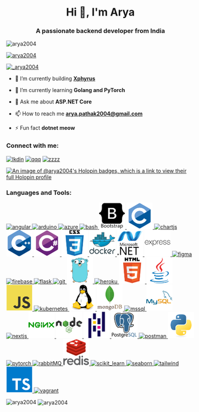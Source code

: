 <h1 align="center">Hi 👋, I'm Arya</h1>
<h3 align="center">A passionate backend developer from India</h3>

<p align="left"> <img src="https://komarev.com/ghpvc/?username=arya2004&label=Profile%20views&color=0e75b6&style=flat" alt="arya2004" /> </p>

<p align="left"> <a href="https://github.com/ryo-ma/github-profile-trophy"><img src="https://github-profile-trophy.vercel.app/?username=arya2004" alt="arya2004" /></a> </p>

<p align="left"> <a href="https://twitter.com/_arya2004" target="blank"><img src="https://img.shields.io/twitter/follow/_arya2004?logo=twitter&style=for-the-badge" alt="_arya2004" /></a> </p>

- 🔭 I’m currently building [**Xphyrus**](https://github.com/Xphurus)

- 🌱 I’m currently learning **Golang and PyTorch**

- 💬 Ask me about **ASP.NET Core**

- 📫 How to reach me **arya.pathak2004@gmail.com**

- ⚡ Fun fact **dotnet meow**

<h3 align="left">Connect with me:</h3>
<p align="left">
<a href="https://www.linkedin.com/in/arya-pathak-a53a58256/" target="blank"><img align="center" src="https://raw.githubusercontent.com/rahuldkjain/github-profile-readme-generator/master/src/images/icons/Social/linked-in-alt.svg" alt="lkdin" height="30" width="40" /></a>
<a href="https://leetcode.com/ZieglerNattaCatalyst/" target="blank"><img align="center" src="https://raw.githubusercontent.com/rahuldkjain/github-profile-readme-generator/master/src/images/icons/Social/leet-code.svg" alt="qqq" height="30" width="40" /></a>
<a href="https://discord.gg/zzzz" target="blank"><img align="center" src="https://raw.githubusercontent.com/rahuldkjain/github-profile-readme-generator/master/src/images/icons/Social/discord.svg" alt="zzzz" height="30" width="40" /></a>
</p>

[![An image of @arya2004's Holopin badges, which is a link to view their full Holopin profile](https://holopin.me/arya2004)](https://holopin.io/@arya2004)

<h3 align="left">Languages and Tools:</h3>
  <p align="left"> <a href="https://angular.io" target="_blank" rel="noreferrer"> <img
                src="https://angular.io/assets/images/logos/angular/angular.svg" alt="angular" width="70" height="70" />
            </a> <a href="https://www.arduino.cc/" target="_blank" rel="noreferrer"> <img
                src="https://cdn.worldvectorlogo.com/logos/arduino-1.svg" alt="arduino" width="70" height="70" /> </a>
            <a href="https://azure.microsoft.com/en-in/" target="_blank" rel="noreferrer"> <img
                src="https://www.vectorlogo.zone/logos/microsoft_azure/microsoft_azure-icon.svg" alt="azure" width="70"
                height="70" /> </a> <a href="https://www.gnu.org/software/bash/" target="_blank" rel="noreferrer"> <img
                src="https://www.vectorlogo.zone/logos/gnu_bash/gnu_bash-icon.svg" alt="bash" width="70" height="70" />
            </a> <a href="https://getbootstrap.com" target="_blank" rel="noreferrer"> <img
                src="https://raw.githubusercontent.com/devicons/devicon/master/icons/bootstrap/bootstrap-plain-wordmark.svg"
                alt="bootstrap" width="70" height="70" /> </a> <a href="https://www.cprogramming.com/" target="_blank"
              rel="noreferrer"> <img
                src="https://raw.githubusercontent.com/devicons/devicon/master/icons/c/c-original.svg" alt="c"
                width="70" height="70" /> </a> <a href="https://www.chartjs.org" target="_blank" rel="noreferrer"> <img
                src="https://www.chartjs.org/media/logo-title.svg" alt="chartjs" width="70" height="70" /> </a> <a
              href="https://www.w3schools.com/cpp/" target="_blank" rel="noreferrer"> <img
                src="https://raw.githubusercontent.com/devicons/devicon/master/icons/cplusplus/cplusplus-original.svg"
                alt="cplusplus" width="70" height="70" /> </a> <a href="https://www.w3schools.com/cs/" target="_blank"
              rel="noreferrer"> <img
                src="https://raw.githubusercontent.com/devicons/devicon/master/icons/csharp/csharp-original.svg"
                alt="csharp" width="70" height="70" /> </a> <a href="https://www.w3schools.com/css/" target="_blank"
              rel="noreferrer"> <img
                src="https://raw.githubusercontent.com/devicons/devicon/master/icons/css3/css3-original-wordmark.svg"
                alt="css3" width="70" height="70" /> </a> <a href="https://www.docker.com/" target="_blank"
              rel="noreferrer"> <img
                src="https://raw.githubusercontent.com/devicons/devicon/master/icons/docker/docker-original-wordmark.svg"
                alt="docker" width="70" height="70" /> </a> <a href="https://dotnet.microsoft.com/" target="_blank"
              rel="noreferrer"> <img
                src="https://raw.githubusercontent.com/devicons/devicon/master/icons/dot-net/dot-net-original-wordmark.svg"
                alt="dotnet" width="70" height="70" /> </a> <a href="https://expressjs.com" target="_blank"
              rel="noreferrer"> <img
                src="https://raw.githubusercontent.com/devicons/devicon/master/icons/express/express-original-wordmark.svg"
                alt="express" width="70" height="70" /> </a> <a href="https://www.figma.com/" target="_blank"
              rel="noreferrer"> <img src="https://www.vectorlogo.zone/logos/figma/figma-icon.svg" alt="figma" width="70"
                height="70" /> </a> <a href="https://firebase.google.com/" target="_blank" rel="noreferrer"> <img
                src="https://www.vectorlogo.zone/logos/firebase/firebase-icon.svg" alt="firebase" width="70"
                height="70" /> </a> <a href="https://flask.palletsprojects.com/" target="_blank" rel="noreferrer"> <img
                src="https://www.vectorlogo.zone/logos/pocoo_flask/pocoo_flask-icon.svg" alt="flask" width="70"
                height="70" /> </a> <a href="https://git-scm.com/" target="_blank" rel="noreferrer"> <img
                src="https://www.vectorlogo.zone/logos/git-scm/git-scm-icon.svg" alt="git" width="70" height="70" />
            </a> <a href="https://golang.org" target="_blank" rel="noreferrer"> <img
                src="https://raw.githubusercontent.com/devicons/devicon/master/icons/go/go-original.svg" alt="go"
                width="70" height="70" /> </a> <a href="https://heroku.com" target="_blank" rel="noreferrer"> <img
                src="https://www.vectorlogo.zone/logos/heroku/heroku-icon.svg" alt="heroku" width="70" height="70" />
            </a> <a href="https://www.w3.org/html/" target="_blank" rel="noreferrer"> <img
                src="https://raw.githubusercontent.com/devicons/devicon/master/icons/html5/html5-original-wordmark.svg"
                alt="html5" width="70" height="70" /> </a> <a href="https://www.java.com" target="_blank"
              rel="noreferrer"> <img
                src="https://raw.githubusercontent.com/devicons/devicon/master/icons/java/java-original.svg" alt="java"
                width="70" height="70" /> </a> <a href="https://developer.mozilla.org/en-US/docs/Web/JavaScript"
              target="_blank" rel="noreferrer"> <img
                src="https://raw.githubusercontent.com/devicons/devicon/master/icons/javascript/javascript-original.svg"
                alt="javascript" width="70" height="70" /> </a> <a href="https://kubernetes.io" target="_blank"
              rel="noreferrer"> <img src="https://www.vectorlogo.zone/logos/kubernetes/kubernetes-icon.svg"
                alt="kubernetes" width="70" height="70" /> </a> <a href="https://www.linux.org/" target="_blank"
              rel="noreferrer"> <img
                src="https://raw.githubusercontent.com/devicons/devicon/master/icons/linux/linux-original.svg"
                alt="linux" width="70" height="70" /> </a> <a href="https://www.mongodb.com/" target="_blank"
              rel="noreferrer"> <img
                src="https://raw.githubusercontent.com/devicons/devicon/master/icons/mongodb/mongodb-original-wordmark.svg"
                alt="mongodb" width="70" height="70" /> </a> <a href="https://www.microsoft.com/en-us/sql-server"
              target="_blank" rel="noreferrer"> <img
                src="https://www.svgrepo.com/show/303229/microsoft-sql-server-logo.svg" alt="mssql" width="70"
                height="70" /> </a> <a href="https://www.mysql.com/" target="_blank" rel="noreferrer"> <img
                src="https://raw.githubusercontent.com/devicons/devicon/master/icons/mysql/mysql-original-wordmark.svg"
                alt="mysql" width="70" height="70" /> </a> <a href="https://nextjs.org/" target="_blank"
              rel="noreferrer"> <img src="https://cdn.worldvectorlogo.com/logos/nextjs-2.svg" alt="nextjs" width="70"
                height="70" /> </a> <a href="https://www.nginx.com" target="_blank" rel="noreferrer"> <img
                src="https://raw.githubusercontent.com/devicons/devicon/master/icons/nginx/nginx-original.svg"
                alt="nginx" width="70" height="70" /> </a> <a href="https://nodejs.org" target="_blank"
              rel="noreferrer"> <img
                src="https://raw.githubusercontent.com/devicons/devicon/master/icons/nodejs/nodejs-original-wordmark.svg"
                alt="nodejs" width="70" height="70" /> </a> <a href="https://pandas.pydata.org/" target="_blank"
              rel="noreferrer"> <img
                src="https://raw.githubusercontent.com/devicons/devicon/2ae2a900d2f041da66e950e4d47052658d850630/icons/pandas/pandas-original.svg"
                alt="pandas" width="70" height="70" /> </a> <a href="https://www.postgresql.org" target="_blank"
              rel="noreferrer"> <img
                src="https://raw.githubusercontent.com/devicons/devicon/master/icons/postgresql/postgresql-original-wordmark.svg"
                alt="postgresql" width="70" height="70" /> </a> <a href="https://postman.com" target="_blank"
              rel="noreferrer"> <img src="https://www.vectorlogo.zone/logos/getpostman/getpostman-icon.svg"
                alt="postman" width="70" height="70" /> </a> <a href="https://www.python.org" target="_blank"
              rel="noreferrer"> <img
                src="https://raw.githubusercontent.com/devicons/devicon/master/icons/python/python-original.svg"
                alt="python" width="70" height="70" /> </a> <a href="https://pytorch.org/" target="_blank"
              rel="noreferrer"> <img src="https://www.vectorlogo.zone/logos/pytorch/pytorch-icon.svg" alt="pytorch"
                width="70" height="70" /> </a> <a href="https://www.rabbitmq.com" target="_blank" rel="noreferrer"> <img
                src="https://www.vectorlogo.zone/logos/rabbitmq/rabbitmq-icon.svg" alt="rabbitMQ" width="70"
                height="70" /> </a> <a href="https://redis.io" target="_blank" rel="noreferrer"> <img
                src="https://raw.githubusercontent.com/devicons/devicon/master/icons/redis/redis-original-wordmark.svg"
                alt="redis" width="70" height="70" /> </a> <a href="https://scikit-learn.org/" target="_blank"
              rel="noreferrer"> <img
                src="https://upload.wikimedia.org/wikipedia/commons/0/05/Scikit_learn_logo_small.svg" alt="scikit_learn"
                width="70" height="70" /> </a> <a href="https://seaborn.pydata.org/" target="_blank" rel="noreferrer">
              <img src="https://seaborn.pydata.org/_images/logo-mark-lightbg.svg" alt="seaborn" width="70"
                height="70" /> </a> <a href="https://tailwindcss.com/" target="_blank" rel="noreferrer"> <img
                src="https://www.vectorlogo.zone/logos/tailwindcss/tailwindcss-icon.svg" alt="tailwind" width="70"
                height="70" /> </a> <a href="https://www.typescriptlang.org/" target="_blank" rel="noreferrer"> <img
                src="https://raw.githubusercontent.com/devicons/devicon/master/icons/typescript/typescript-original.svg"
                alt="typescript" width="70" height="70" /> </a> <a href="https://www.vagrantup.com/" target="_blank"
              rel="noreferrer"> <img src="https://www.vectorlogo.zone/logos/vagrantup/vagrantup-icon.svg" alt="vagrant"
                width="70" height="70" /> </a>
          </p>



<p><img align="left" src="https://github-readme-stats.vercel.app/api/top-langs?username=arya2004&&size_weight=0.05&count_weight=0.95&langs_count=20&show_icons=true&locale=en&layout=compact" alt="arya2004" /></p>

<p>&nbsp;<img align="center" src="https://github-readme-stats.vercel.app/api?username=arya2004&show_icons=true&locale=en" alt="arya2004" /></p>
